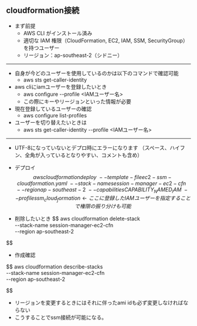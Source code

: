 ## cloudformation接続
* まず前提
    * AWS CLI がインストール済み
    * 適切な IAM 権限（CloudFormation, EC2, IAM, SSM, SecurityGroup）を持つユーザー
    * リージョン：ap-southeast-2（シドニー）

---

* 自身が今どのユーザーを使用しているのかは以下のコマンドで確認可能
  * aws sts get-caller-identity
* aws cliにiamユーザーを登録したいとき
  * aws configure --profile <IAMユーザー名>
  * この際にキーやリージョンといった情報が必要
* 現在登録しているユーザーの確認
  * aws configure list-profiles
* ユーザーを切り替えたいときは
  * aws sts get-caller-identity --profile <IAMユーザー名>

---

* UTF-8になっていないとデプロ時にエラーになります
（スペース、ハイフン、全角が入っているとなりやすい、コメントも含め）

* デプロイ
$$
aws cloudformation deploy \
  --template-file ec2-ssm-cloudformation.yaml \
  --stack-name session-manager-ec2-cfn \
  --region ap-southeast-2 \
  --capabilities CAPABILITY_NAMED_IAM \
  --profile ssm_cloud_formation       ←ここに登録したIAMユーザーを指定することで権限の振り分けも可能 
$$

* 削除したいとき
$$
aws cloudformation delete-stack \
  --stack-name session-manager-ec2-cfn \
  --region ap-southeast-2

$$

* 作成確認

$$
aws cloudformation describe-stacks \
  --stack-name session-manager-ec2-cfn \
  --region ap-southeast-2

$$

*  リージョンを変更するときにはそれに伴ったami idも必ず変更しなければならない
  * こうすることでssm接続が可能になる。
